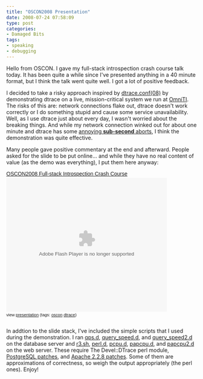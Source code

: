 ```yaml
---
title: "OSCON2008 Presentation"
date: 2008-07-24 07:58:09
type: post
categories:
- Damaged Bits
tags:
- speaking
- debugging
---
```


<p>Hello from OSCON.  I gave my full-stack introspection crash course talk today.  It has been quite a while since I've presented anything in a 40 minute format, but I think the talk went quite well.  I got a lot of positive feedback.</p>  <p>I decided to take a risky approach inspired by <a href="https://wikis.sun.com/display/DTrace/dtrace.conf">dtrace.conf(08)</a> by demonstrating dtrace on a live, mission-critical system we run at <a href="https://omniti.com/">OmniTI</a>.  The risks of this are: network connections flake out, dtrace doesn't work correctly or I do something stupid and cause some service unavailability.  Well, as I use dtrace just about every day, I wasn't worried about the breaking things.  And while my network connection winked out for about one minute and dtrace has some <a href="https://forums.sun.com/thread.jspa?messageID=10099871">annoying <b>sub-second</b> aborts</a>, I think the demonstration was quite effective.</p>  <p>Many people gave positive commentary at the end and afterward.  People asked for the slide to be put online... and while they have no real content of value (as the demo was everything), I put them here anyway:</p>  <div style="width:425px;text-align:left" id="__ss_526241"><a style="font:14px Helvetica,Arial,Sans-serif;display:block;margin:12px 0 3px 0;text-decoration:underline;" href="https://www.slideshare.net/guestaeae3b/oscon2008-fullstack-introspection-crash-course?src=embed" title="OSCON2008 Full-stack Introspection Crash Course">OSCON2008 Full-stack Introspection Crash Course</a><div class="youtube-video"><object style="margin:0px" width="425" height="355"><param name="movie" value="https://static.slideshare.net/swf/ssplayer2.swf?doc=oscon2008-1216885292078669-8"> </param><param name="allowFullScreen" value="true"> </param><param name="allowScriptAccess" value="always"> </param><embed src="https://static.slideshare.net/swf/ssplayer2.swf?doc=oscon2008-1216885292078669-8" type="application/x-shockwave-flash" allowscriptaccess="always" allowfullscreen="true" width="425" height="355"> </embed></object></div><div style="font-size:11px;font-family:tahoma,arial;height:26px;padding-top:2px;">view <a href="https://www.slideshare.net/guestaeae3b/oscon2008-fullstack-introspection-crash-course?src=embed" title="View OSCON2008 Full-stack Introspection Crash Course on SlideShare">presentation</a> (tags: <a style="text-decoration:underline;" href="https://slideshare.net/tag/oscon">oscon</a> <a style="text-decoration:underline;" href="https://slideshare.net/tag/dtrace">dtrace</a>)</div></div>  <p>In addtion to the slide stack, I've included the simple scripts that I used during the demonstration.  I ran <a href="/~jesus/misc/oscon2008/qps.d">qps.d</a>, <a href="/~jesus/misc/oscon2008/query_speed.d">query_speed.d</a>, and <a href="/~jesus/misc/oscon2008/query_speed2.d">query_speed2.d</a> on the database server and <a href="/~jesus/misc/oscon2008/r3.sh">r3.sh</a>, <a href="/~jesus/misc/oscon2008/perl.d">perl.d</a>, <a href="/~jesus/misc/oscon2008/pcpu.d">pcpu.d</a>, <a href="/~jesus/misc/oscon2008/papcpu.d">papcpu.d</a>, and <a href="/~jesus/misc/oscon2008/papcpu2.d">papcpu2.d</a> on the web server.  These require The Devel::DTrace perl module, <a href="https://labs.omniti.com/trac/project-dtrace/browser/trunk/postgresql">PostgreSQL patches</a>, and <a href="https://labs.omniti.com/trac/project-dtrace/browser/trunk/apache22">Apache 2.2.8 patches</a>.  Some of them are approximations of correctness, so weigh the output appropriately (the perl ones).  Enjoy!</p>
